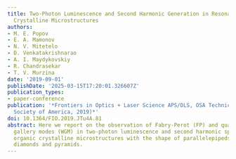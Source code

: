```yaml
---
title: Two-Photon Luminescence and Second Harmonic Generation in Resonant Organic
  Crystalline Microstructures
authors:
- M. E. Popov
- E. A. Mamonov
- N. V. Mitetelo
- D. Venkatakrishnarao
- A. I. Maydykovskiy
- R. Chandrasekar
- T. V. Murzina
date: '2019-09-01'
publishDate: '2025-03-15T17:20:01.326607Z'
publication_types:
- paper-conference
publication: '*Frontiers in Optics + Laser Science APS/DLS, OSA Technical Digest (Optical
  Society of America, 2019)*'
doi: 10.1364/FIO.2019.JTu4A.81
abstract: Here we report on the observation of Fabry-Perot (FP) and quasi-whispering
  gallery modes (WGM) in two-photon luminescence and second harmonic spectra in resonant
  organic crystalline microstructures with the shape of parallelepipeds, squares,
  diamonds and pyramids.
---
```

